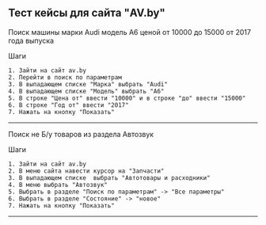## Тест кейсы для сайта "AV.by"

Поиск машины марки Audi модель A6 ценой от 10000 до 15000 от 2017 года выпуска

Шаги

    1. Зайти на сайт av.by
    2. Перейти в поиск по параметрам
    3. В выпадающем списке "Марка" выбрать "Audi"
    4. В выпадающем списке "Модель" выбрать "A6"
    5. В строке "Цена от" ввести "10000" и в строке "до" ввести "15000"
    6. В строке "Год от" ввести "2017" 
    7. Нажать на кнопку "Показать"
    
______________________________________________________________________________________


Поиск не Б/у товаров из раздела Автозвук

Шаги

    1. Зайти на сайт av.by
    2. В меню сайта навести курсор на "Запчасти" 
    3. В выпадающем списке  выбрать "Автотовары и расходники"
    4. В меню выбрать "Автозвук"
    5. Выбрать в разделе "Поиск по параметрам" -> "Все параметры"
    6. Выбрать в разделе "Состояние" -> "новое"
    7. Нажать на кнопку "Показать"
    
______________________________________________________________________________________
